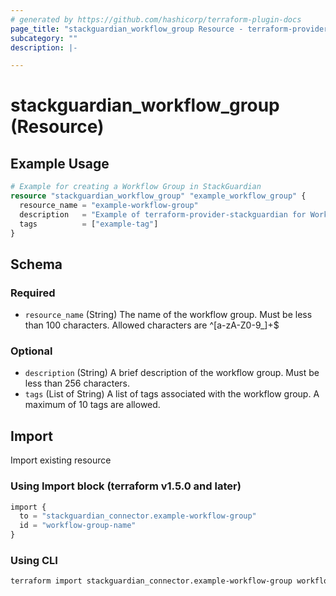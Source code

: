 ```yaml
---
# generated by https://github.com/hashicorp/terraform-plugin-docs
page_title: "stackguardian_workflow_group Resource - terraform-provider-stackguardian"
subcategory: ""
description: |-

---
```


# stackguardian_workflow_group (Resource)

## Example Usage

```terraform
# Example for creating a Workflow Group in StackGuardian
resource "stackguardian_workflow_group" "example_workflow_group" {
  resource_name = "example-workflow-group"
  description   = "Example of terraform-provider-stackguardian for Workflow Group"
  tags          = ["example-tag"]
}
```

<!-- schema generated by tfplugindocs -->
## Schema

### Required

- `resource_name` (String) The name of the workflow group. Must be less than 100 characters. Allowed characters are ^[a-zA-Z0-9_]+$

### Optional

- `description` (String) A brief description of the workflow group. Must be less than 256 characters.
- `tags` (List of String) A list of tags associated with the workflow group. A maximum of 10 tags are allowed.



## Import

Import existing resource

### Using Import block (terraform v1.5.0 and later)
```terraform
import {
  to = "stackguardian_connector.example-workflow-group"
  id = "workflow-group-name"
}
```

### Using CLI
```bash
terraform import stackguardian_connector.example-workflow-group workflow-group-name
```